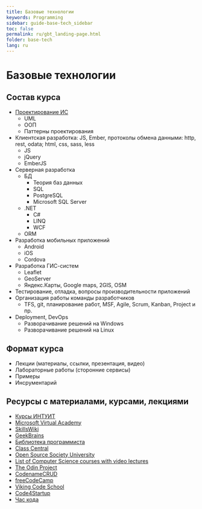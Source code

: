 ```yaml
---
title: Базовые технологии
keywords: Programming
sidebar: guide-base-tech_sidebar
toc: false
permalink: ru/gbt_landing-page.html
folder: base-tech
lang: ru
---
```


# Базовые технологии

## Состав курса

* [Проектирование ИС](gbt_information-system-design.html)
  * UML
  * ООП
  * Паттерны проектирования
* Клиентская разработка: JS, Ember, протоколы обмена данными: http, rest, odata; html, css, sass, less
  * JS
  * jQuery
  * EmberJS
* Серверная разработка
  * БД
    * Теория баз данных
    * SQL
    * PostgreSQL
    * Microsoft SQL Server
  * .NET
    * C#
    * LINQ
    * WCF
  * ORM
* Разработка мобильных приложений
  * Android
  * iOS
  * Cordova
* Разработка ГИС-систем
  * Leaflet
  * GeoServer
  * Яндекс.Карты, Google maps, 2GIS, OSM
* Тестирование, отладка, вопросы производительности приложений
* Организация работы команды разработчиков
  * TFS, git, планирование работ, MSF, Agile, Scrum, Kanban, Project и пр.
* Deployment, DevOps
  * Разворачивание решений на Windows
  * Разворачивание решений на Linux

## Формат курса
* Лекции (материалы, ссылки, презентация, видео)
* Лабораторные работы (сторонние сервисы)
* Примеры
* Инсрументарий

## Ресурсы с материалами, курсами, лекциями

* [Курсы ИНТУИТ](http://www.intuit.ru/studies/courses?page=1)
* [Microsoft Virtual Academy](https://mva.microsoft.com)
* [SkillsWiki](http://skillswiki.net/)
* [GeekBrains](https://geekbrains.ru/)
* [Библиотека программиста](https://vk.com/proglib)
* [Class Central](https://www.class-central.com/)
* [Open Source Society University](https://github.com/open-source-society/computer-science)
* [List of Computer Science courses with video lectures](https://github.com/Developer-Y/cs-video-courses)
* [The Odin Project](http://www.theodinproject.com/)
* [CodenameCRUD](http://codenamecrud.ru/)
* [freeCodeCamp](https://www.freecodecamp.com/)
* [Viking Code School](https://www.vikingcodeschool.com/)
* [Code4Startup](https://code4startup.com/)
* [Час кода](https://code.org/)